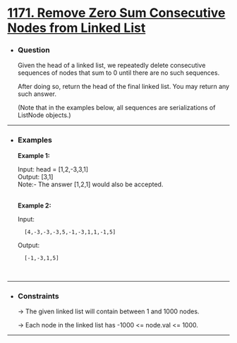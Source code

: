 <a href="https://leetcode.com/problems/remove-zero-sum-consecutive-nodes-from-linked-list/"><h1> 1171. Remove Zero Sum Consecutive Nodes from Linked List </h1></a>

- <h3>Question</h3>
    Given the head of a linked list, we repeatedly delete consecutive sequences of nodes that sum to 0 until there are no such sequences.

    After doing so, return the head of the final linked list.  You may return any such answer.

    (Note that in the examples below, all sequences are serializations of ListNode objects.)
<hr>

- <h3>Examples</h3>
    <div>
    <b>Example 1:</b>

    <!-- ![example-1](images/) -->

    Input: head = [1,2,-3,3,1]<br>
    Output: [3,1] <br>
    Note:- The answer [1,2,1] would also be accepted.
    </div>
    <br>
    <div>
    <b>Example 2:</b>

    Input: 
    
        [4,-3,-3,-3,5,-1,-3,1,1,-1,5]

    Output: 
        
        [-1,-3,1,5]
    </div>
    <br>
<hr>

- <h3>Constraints</h3>
    → The given linked list will contain between 1 and 1000 nodes.
    
    → Each node in the linked list has -1000 <= node.val <= 1000.
<hr>

